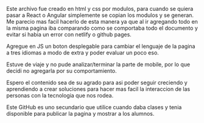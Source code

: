 Este archivo fue creado en html y css por modulos, para cuando se quiera pasar a React o Angular simplemente se copian los modulos y se generan.
Me parecio mas facil hacerlo de esta manera ya que al ir agregando todo en la misma pagina iba comparando como se comportaba todo el documento y evitar si habia un error con netlify o github pages.

Agregue en JS un boton desplegable para cambiar el lenguaje de la pagina a tres idiomas a modo de extra y poder evaluar un poco eso.

Estuve de viaje y no pude analizar/terminar la parte de mobile, por lo que decidi no agregarla por su comportamiento.

Espero el contenido sea de su agrado para asi poder seguir creciendo y aprendiendo a crear soluciones para hacer mas facil la interaccion de las personas con la tecnologia que nos rodea.

Este GitHub es uno secundario que utilice cuando daba clases y tenia disponible para publicar la pagina y mostrar a los alumnos.